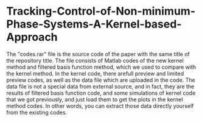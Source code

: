 # Tracking-Control-of-Non-minimum-Phase-Systems-A-Kernel-based-Approach

The "codes.rar" file is the source code of the paper with the same title of the repository title. The file consists of Matlab codes of the new kernel method and filtered basis function 
method, which we used to compare with the kernel method. In the kernel code, there arefull preview and limited preview codes, as well as the data file which are uploaded in the code. 
The data file is not a special data from external source, and in fact, they are the results of filtered basis function code, and some simulations of kernel code that we got previously,
and just load them to get the plots in the kernel method codes. In other words, you can extract those data directly yourself from the existing codes.
